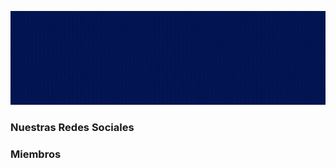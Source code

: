 ![IEEE Animation](https://github.com/ieee-frc/.github/blob/main/profile/img/IEEE.gif)


### Nuestras Redes Sociales 



### Miembros 


